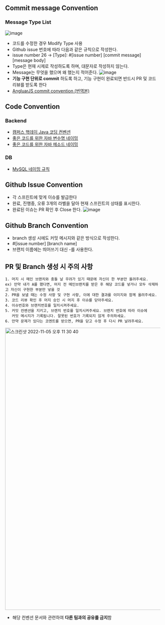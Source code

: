 ## Commit message Convention
### Message Type List
![image](https://user-images.githubusercontent.com/96467030/198984702-a7dfecfa-f123-4cde-aaeb-97a74f0ecfec.png)
- 코드를 수정한 경우 Modify Type 사용
- Github issue 번호에 따라 다음과 같은 규칙으로 작성한다.
- issue number 26 → [Type]: #[issue number] [commit message] [message body]
- Type은 현재 시제로 작성하도록 하며, 대문자로 작성하지 않는다.
- Message는 무엇을 했으며 왜 했는지 적어준다.
![image](https://user-images.githubusercontent.com/96467030/200120111-6b186c72-c2af-4769-a669-efc1335b4938.png)
- **기능 구현 단위로 commit** 하도록 하고, 기능 구현이 완료되면 반드시 PR 및 코드 리뷰를 받도록 한다
- [AngluarJS commit convention (번역본)](https://velog.io/@outstandingboy/Git-커밋-메시지-규약-정리-the-AngularJS-commit-conventions#커밋-메시지-헤더-commit-message-header)

## Code Convention
### Backend
- [캠퍼스 핵데이 Java 코딩 컨벤션](https://naver.github.io/hackday-conventions-java/)
- [좋은 코드를 위한 자바 변수명 네이밍](https://tecoble.techcourse.co.kr/post/2020-04-24-variable_naming/)
- [좋은 코드를 위한 자바 메소드 네이밍](https://tecoble.techcourse.co.kr/post/2020-04-26-Method-Naming/)
### DB
- [MySQL 네이밍 규칙](https://killu.tistory.com/52)

## Github Issue Convention
- 각 스프린트에 맞게 이슈를 발급한다
- 완료, 진행중, 오류 3개의 라벨을 달아 현재 스프린트의 상태를 표시한다.
- 완료된 이슈는 PR 확인 후 Close 한다.
![image](https://user-images.githubusercontent.com/96467030/198984745-f80becbd-07f4-483c-b810-bb9b41c7364c.png)
## Github Branch Convention

- branch 생성 시에도 커밋 메시지와 같은 방식으로 작성한다.
- #[issue number] [branch name]
- 브랜치 이름에는 띄어쓰기 대신 -를 사용한다.

## PR 및 Branch 생성 시 주의 사항

```
1. 머지 시 메인 브랜치와 충돌 날 우려가 있기 때문에 자신이 한 부분만 올려주세요.
ex) 만약 내가 A를 했다면, 머지 전 메인브랜치를 받은 후 해당 코드를 넣거나 모두 삭제하고 자신이 구현한 부분만 넣을 것
2. PR을 보낼 때는 수정 사항 및 구현 사항, 이에 대한 결과를 이미지와 함께 올려주세요.
3. 코드 리뷰 확인 후 머지 승인 시 머지 후 이슈를 닫아주세요.
4. 이슈번호와 브랜치번호를 일치시켜주세요.
5. 커밋 컨벤션을 지키고, 브랜치 번호를 일치시켜주세요. 브랜치 번호에 따라 이슈에
   커밋 메시지가 기록됩니다. 잘못된 번호가 기록되지 않게 주의하세요.
6. 만약 문제가 있다는 코멘트를 받으면, PR을 닫고 수정 후 다시 PR 날려주세요.
```
<img width="913" alt="스크린샷 2022-11-05 오후 11 30 40" src="https://user-images.githubusercontent.com/96467030/200124862-2f7f7393-1dde-4a33-907e-8a8b76d7cc15.png">

- 해당 컨벤션 문서와 관련하여 **다른 팀과의 공유를 금지**함
